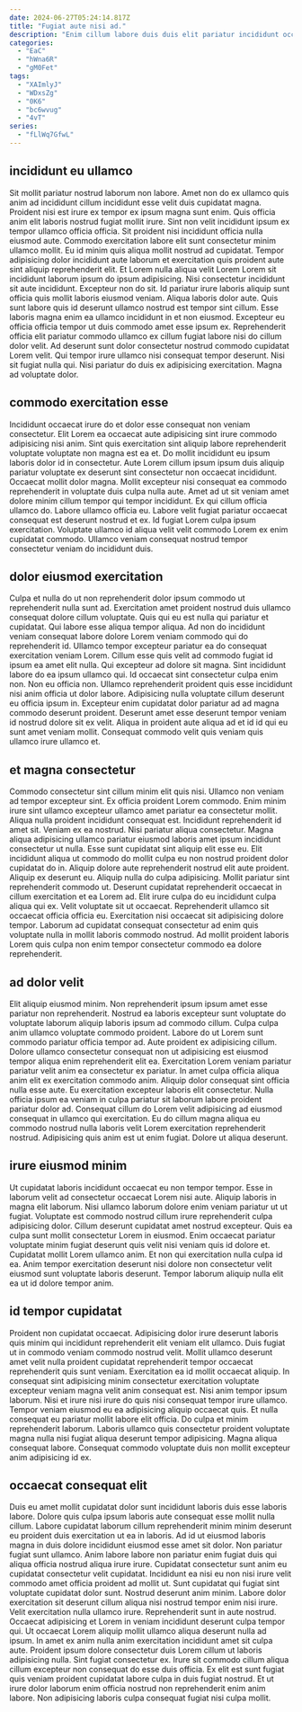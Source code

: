 ```yaml
---
date: 2024-06-27T05:24:14.817Z
title: "Fugiat aute nisi ad."
description: "Enim cillum labore duis duis elit pariatur incididunt occaecat nulla nostrud anim exercitation qui Lorem. Fugiat proident anim reprehenderit id non quis."
categories:
  - "EaC"
  - "hWna6R"
  - "gM0Fet"
tags:
  - "XAImlyJ"
  - "WDxsZg"
  - "0K6"
  - "bc6wvug"
  - "4vT"
series:
  - "fLlWq7GfwL"
---
```



## incididunt eu ullamco

Sit mollit pariatur nostrud laborum non labore. Amet non do ex ullamco quis anim ad incididunt cillum incididunt esse velit duis cupidatat magna. Proident nisi est irure ex tempor ex ipsum magna sunt enim. Quis officia anim elit laboris nostrud fugiat mollit irure. Sint non velit incididunt ipsum ex tempor ullamco officia officia. Sit proident nisi incididunt officia nulla eiusmod aute. Commodo exercitation labore elit sunt consectetur minim ullamco mollit. Eu id minim quis aliqua mollit nostrud ad cupidatat.
Tempor adipisicing dolor incididunt aute laborum et exercitation quis proident aute sint aliquip reprehenderit elit. Et Lorem nulla aliqua velit Lorem Lorem sit incididunt laborum ipsum do ipsum adipisicing. Nisi consectetur incididunt sit aute incididunt. Excepteur non do sit. Id pariatur irure laboris aliquip sunt officia quis mollit laboris eiusmod veniam. Aliqua laboris dolor aute. Quis sunt labore quis id deserunt ullamco nostrud est tempor sint cillum.
Esse laboris magna enim ea ullamco incididunt in et non eiusmod. Excepteur eu officia officia tempor ut duis commodo amet esse ipsum ex. Reprehenderit officia elit pariatur commodo ullamco ex cillum fugiat labore nisi do cillum dolor velit. Ad deserunt sunt dolor consectetur nostrud commodo cupidatat Lorem velit. Qui tempor irure ullamco nisi consequat tempor deserunt. Nisi sit fugiat nulla qui. Nisi pariatur do duis ex adipisicing exercitation. Magna ad voluptate dolor.

## commodo exercitation esse

Incididunt occaecat irure do et dolor esse consequat non veniam consectetur. Elit Lorem ea occaecat aute adipisicing sint irure commodo adipisicing nisi anim. Sint quis exercitation sint aliquip labore reprehenderit voluptate voluptate non magna est ea et. Do mollit incididunt eu ipsum laboris dolor id in consectetur.
Aute Lorem cillum ipsum ipsum duis aliquip pariatur voluptate ex deserunt sint consectetur non occaecat incididunt. Occaecat mollit dolor magna. Mollit excepteur nisi consequat ea commodo reprehenderit in voluptate duis culpa nulla aute. Amet ad ut sit veniam amet dolore minim cillum tempor qui tempor incididunt. Ex qui cillum officia ullamco do.
Labore ullamco officia eu. Labore velit fugiat pariatur occaecat consequat est deserunt nostrud et ex. Id fugiat Lorem culpa ipsum exercitation. Voluptate ullamco id aliqua velit velit commodo Lorem ex enim cupidatat commodo. Ullamco veniam consequat nostrud tempor consectetur veniam do incididunt duis.

## dolor eiusmod exercitation

Culpa et nulla do ut non reprehenderit dolor ipsum commodo ut reprehenderit nulla sunt ad. Exercitation amet proident nostrud duis ullamco consequat dolore cillum voluptate. Quis qui eu est nulla qui pariatur et cupidatat. Qui labore esse aliqua tempor aliqua. Ad non do incididunt veniam consequat labore dolore Lorem veniam commodo qui do reprehenderit id.
Ullamco tempor excepteur pariatur ea do consequat exercitation veniam Lorem. Cillum esse quis velit ad commodo fugiat id ipsum ea amet elit nulla. Qui excepteur ad dolore sit magna. Sint incididunt labore do ea ipsum ullamco qui. Id occaecat sint consectetur culpa enim non. Non eu officia non. Ullamco reprehenderit proident quis esse incididunt nisi anim officia ut dolor labore. Adipisicing nulla voluptate cillum deserunt eu officia ipsum in.
Excepteur enim cupidatat dolor pariatur ad ad magna commodo deserunt proident. Deserunt amet esse deserunt tempor veniam id nostrud dolore sit ex velit. Aliqua in proident aute aliqua ad et id id qui eu sunt amet veniam mollit. Consequat commodo velit quis veniam quis ullamco irure ullamco et.

## et magna consectetur

Commodo consectetur sint cillum minim elit quis nisi. Ullamco non veniam ad tempor excepteur sint. Ex officia proident Lorem commodo. Enim minim irure sint ullamco excepteur ullamco amet pariatur ea consectetur mollit. Aliqua nulla proident incididunt consequat est. Incididunt reprehenderit id amet sit. Veniam ex ea nostrud. Nisi pariatur aliqua consectetur.
Magna aliqua adipisicing ullamco pariatur eiusmod laboris amet ipsum incididunt consectetur ut nulla. Esse sunt cupidatat sint aliquip elit esse eu. Elit incididunt aliqua ut commodo do mollit culpa eu non nostrud proident dolor cupidatat do in. Aliquip dolore aute reprehenderit nostrud elit aute proident. Aliquip ex deserunt eu. Aliquip nulla do culpa adipisicing. Mollit pariatur sint reprehenderit commodo ut. Deserunt cupidatat reprehenderit occaecat in cillum exercitation et ea Lorem ad.
Elit irure culpa do eu incididunt culpa aliqua qui ex. Velit voluptate sit ut occaecat. Reprehenderit ullamco sit occaecat officia officia eu. Exercitation nisi occaecat sit adipisicing dolore tempor. Laborum ad cupidatat consequat consectetur ad enim quis voluptate nulla in mollit laboris commodo nostrud. Ad mollit proident laboris Lorem quis culpa non enim tempor consectetur commodo ea dolore reprehenderit.

## ad dolor velit

Elit aliquip eiusmod minim. Non reprehenderit ipsum ipsum amet esse pariatur non reprehenderit. Nostrud ea laboris excepteur sunt voluptate do voluptate laborum aliquip laboris ipsum ad commodo cillum. Culpa culpa anim ullamco voluptate commodo proident. Labore do ut Lorem sunt commodo pariatur officia tempor ad. Aute proident ex adipisicing cillum.
Dolore ullamco consectetur consequat non ut adipisicing est eiusmod tempor aliqua enim reprehenderit elit ea. Exercitation Lorem veniam pariatur pariatur velit anim ea consectetur ex pariatur. In amet culpa officia aliqua anim elit ex exercitation commodo anim. Aliquip dolor consequat sint officia nulla esse aute. Eu exercitation excepteur laboris elit consectetur.
Nulla officia ipsum ea veniam in culpa pariatur sit laborum labore proident pariatur dolor ad. Consequat cillum do Lorem velit adipisicing ad eiusmod consequat in ullamco qui exercitation. Eu do cillum magna aliqua eu commodo nostrud nulla laboris velit Lorem exercitation reprehenderit nostrud. Adipisicing quis anim est ut enim fugiat. Dolore ut aliqua deserunt.

## irure eiusmod minim

Ut cupidatat laboris incididunt occaecat eu non tempor tempor. Esse in laborum velit ad consectetur occaecat Lorem nisi aute. Aliquip laboris in magna elit laborum. Nisi ullamco laborum dolore enim veniam pariatur ut ut fugiat.
Voluptate est commodo nostrud cillum irure reprehenderit culpa adipisicing dolor. Cillum deserunt cupidatat amet nostrud excepteur. Quis ea culpa sunt mollit consectetur Lorem in eiusmod. Enim occaecat pariatur voluptate minim fugiat deserunt quis velit nisi veniam quis id dolore et.
Cupidatat mollit Lorem ullamco anim. Et non qui exercitation nulla culpa id ea. Anim tempor exercitation deserunt nisi dolore non consectetur velit eiusmod sunt voluptate laboris deserunt. Tempor laborum aliquip nulla elit ea ut id dolore tempor anim.

## id tempor cupidatat

Proident non cupidatat occaecat. Adipisicing dolor irure deserunt laboris quis minim qui incididunt reprehenderit elit veniam elit ullamco. Duis fugiat ut in commodo veniam commodo nostrud velit. Mollit ullamco deserunt amet velit nulla proident cupidatat reprehenderit tempor occaecat reprehenderit quis sunt veniam. Exercitation ea id mollit occaecat aliquip. In consequat sint adipisicing minim consectetur exercitation voluptate excepteur veniam magna velit anim consequat est.
Nisi anim tempor ipsum laborum. Nisi et irure nisi irure do quis nisi consequat tempor irure ullamco. Tempor veniam eiusmod eu ea adipisicing aliquip occaecat quis. Et nulla consequat eu pariatur mollit labore elit officia.
Do culpa et minim reprehenderit laborum. Laboris ullamco quis consectetur proident voluptate magna nulla nisi fugiat aliqua deserunt tempor adipisicing. Magna aliqua consequat labore. Consequat commodo voluptate duis non mollit excepteur anim adipisicing id ex.

## occaecat consequat elit

Duis eu amet mollit cupidatat dolor sunt incididunt laboris duis esse laboris labore. Dolore quis culpa ipsum laboris aute consequat esse mollit nulla cillum. Labore cupidatat laborum cillum reprehenderit minim minim deserunt eu proident duis exercitation ut ea in laboris. Ad id ut eiusmod laboris magna in duis dolore incididunt eiusmod esse amet sit dolor. Non pariatur fugiat sunt ullamco. Anim labore labore non pariatur enim fugiat duis qui aliqua officia nostrud aliqua irure irure. Cupidatat consectetur sunt anim eu cupidatat consectetur velit cupidatat.
Incididunt ea nisi eu non nisi irure velit commodo amet officia proident ad mollit ut. Sunt cupidatat qui fugiat sint voluptate cupidatat dolor sunt. Nostrud deserunt anim minim. Labore dolor exercitation sit deserunt cillum aliqua nisi nostrud tempor enim nisi irure. Velit exercitation nulla ullamco irure. Reprehenderit sunt in aute nostrud. Occaecat adipisicing et Lorem in veniam incididunt deserunt culpa tempor qui. Ut occaecat Lorem aliquip mollit ullamco aliqua deserunt nulla ad ipsum.
In amet ex anim nulla anim exercitation incididunt amet sit culpa aute. Proident ipsum dolore consectetur duis Lorem cillum ut laboris adipisicing nulla. Sint fugiat consectetur ex. Irure sit commodo cillum aliqua cillum excepteur non consequat do esse duis officia. Ex elit est sunt fugiat quis veniam proident cupidatat labore culpa in duis fugiat nostrud. Et ut irure dolor laborum enim officia nostrud non reprehenderit enim anim labore. Non adipisicing laboris culpa consequat fugiat nisi culpa mollit.

